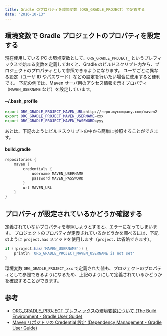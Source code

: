 ```yaml
---
title: Gradle のプロパティを環境変数 (ORG_GRADLE_PROJECT) で定義する
date: "2016-10-13"
---
```


環境変数で Gradle プロジェクトのプロパティを設定する
----

現在使用している PC の環境変数として、`ORG_GRADLE_PROJECT_` というプレフィックスで始まる変数を定義しておくと、Gradle のビルドスクリプト内から、プロジェクトのプロパティとして参照できるようになります。
ユーザごとに異なる設定（ユーザ ID やパスワード）などの設定を行いたい場合に使用すると便利です。
下記の例では、Maven サーバ用のアクセス情報を示すプロパティ（`MAVEN_USERNAME` など）を設定しています。

#### ~/.bash_profile

```sh
export ORG_GRADLE_PROJECT_MAVEN_URL=http://repo.mycompany.com/maven2
export ORG_GRADLE_PROJECT_MAVEN_USERNAME=xxx
export ORG_GRADLE_PROJECT_MAVEN_PASSWORD=yyy
```

あとは、下記のようにビルドスクリプトの中から簡単に参照することができます。

#### build.gradle

```groovy
repositories {
    maven {
        credentials {
            username MAVEN_USERNAME
            password MAVEN_PASSWORD
        }
        url MAVEN_URL
    }
}
```


プロパティが設定されているかどうか確認する
----

定義されていないプロパティを参照しようとすると、エラーになってしまいます。
プロジェクトのプロパティが定義されているかどうかを調べるには、下記のように `project.has` メソッドを使用します（`project.` は省略できます）。

```groovy
if (!project.has('MAVEN_USERNAME')) {
    println 'ORG_GRADLE_PROJECT_MAVEN_USERNAME is not set'
}
```

環境変数 `ORG_GRADLE_PROJECT_xxx` で定義された値も、プロジェクトのプロパティとして参照できるようになるため、上記のようにして定義されているかどうかを確認することができます。


参考
----
* [ORG_GRADLE_PROJECT プレフィックスの環境変数について (The Build Environment - Gradle User Guide)](https://docs.gradle.org/current/userguide/build_environment.html#sec:gradle_properties_and_system_properties)
* [Maven リポジトリの Credential 設定 (Dependency Management - Gradle User Guide)](https://docs.gradle.org/current/userguide/dependency_management.html#sec:accessing_password_protected_maven_repositories)

